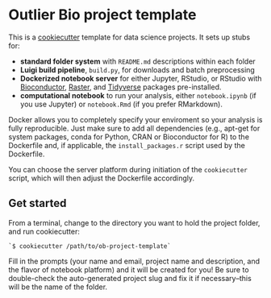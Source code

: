 # Outlier Bio project template

This is a [cookiecutter](https://cookiecutter.readthedocs.io/en/latest/index.html) template for data science projects. It sets up stubs for:

- **standard folder system** with `README.md` descriptions within each folder
- **Luigi build pipeline**, `build.py`, for downloads and batch preprocessing
- **Dockerized notebook server** for either Jupyter, RStudio, or RStudio with [Bioconductor](http://www.bioconductor.org/), [Raster](https://cran.r-project.org/web/packages/raster/raster.pdf), and [Tidyverse](https://www.tidyverse.org/) packages pre-installed. 
- **computational notebook** to run your analysis, either `notebook.ipynb` (if you use Jupyter) or `notebook.Rmd` (if you prefer RMarkdown).

Docker allows you to completely specify your enviroment so your analysis is fully reproducible. Just make sure to add all dependencies (e.g., apt-get for system packages, conda for Python, CRAN or Bioconductor for R) to the Dockerfile and, if applicable, the `install_packages.r` script used by the Dockerfile.

You can choose the server platform during initiation of the `cookiecutter` script, which will then adjust the Dockerfile accordingly.

## Get started
From a terminal, change to the directory you want to hold the project folder, and run cookiecutter:

	`$ cookiecutter /path/to/ob-project-template`
	
Fill in the prompts (your name and email, project name and description, and the flavor of notebook platform) and it will be created for you! Be sure to double-check the auto-generated project slug and fix it if necessary–this will be the name of the folder.
